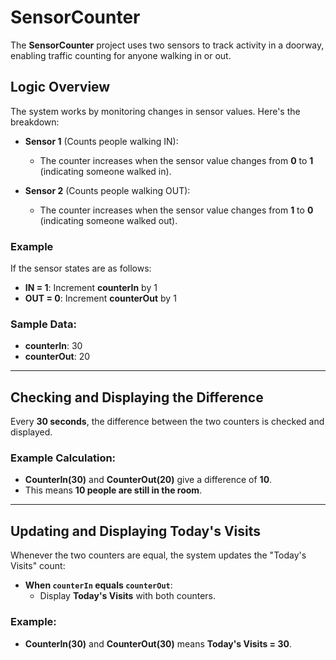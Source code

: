 # SensorCounter

The **SensorCounter** project uses two sensors to track activity in a doorway, enabling traffic counting for anyone walking in or out.

## Logic Overview

The system works by monitoring changes in sensor values. Here's the breakdown:

- **Sensor 1** (Counts people walking IN):
  - The counter increases when the sensor value changes from **0** to **1** (indicating someone walked in).
  
- **Sensor 2** (Counts people walking OUT):
  - The counter increases when the sensor value changes from **1** to **0** (indicating someone walked out).

### Example

If the sensor states are as follows:

- **IN = 1**: Increment **counterIn** by 1
- **OUT = 0**: Increment **counterOut** by 1

### Sample Data:

- **counterIn**: 30
- **counterOut**: 20

---

## Checking and Displaying the Difference

Every **30 seconds**, the difference between the two counters is checked and displayed.

### Example Calculation:

- **CounterIn(30)** and **CounterOut(20)** give a difference of **10**.
- This means **10 people are still in the room**.

---

## Updating and Displaying Today's Visits

Whenever the two counters are equal, the system updates the "Today's Visits" count:

- **When `counterIn` equals `counterOut`**:
  - Display **Today's Visits** with both counters.
  
### Example:

- **CounterIn(30)** and **CounterOut(30)** means **Today's Visits = 30**.
